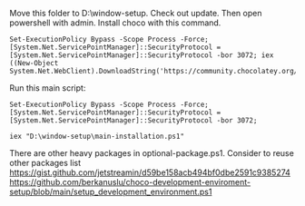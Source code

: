 Move this folder to D:\window-setup.
Check out update.
Then open powershell with admin.
Install choco with this command.


```
Set-ExecutionPolicy Bypass -Scope Process -Force; [System.Net.ServicePointManager]::SecurityProtocol = [System.Net.ServicePointManager]::SecurityProtocol -bor 3072; iex ((New-Object System.Net.WebClient).DownloadString('https://community.chocolatey.org/install.ps1'))
```




Run this main script:

```
Set-ExecutionPolicy Bypass -Scope Process -Force; [System.Net.ServicePointManager]::SecurityProtocol = [System.Net.ServicePointManager]::SecurityProtocol -bor 3072;

iex "D:\window-setup\main-installation.ps1"

```
There are other heavy packages in optional-package.ps1.
Consider to reuse other packages list 
https://gist.github.com/jetstreamin/d59be158acb494bf0dbe2591c9385274
https://github.com/berkanuslu/choco-development-enviroment-setup/blob/main/setup_development_environment.ps1

